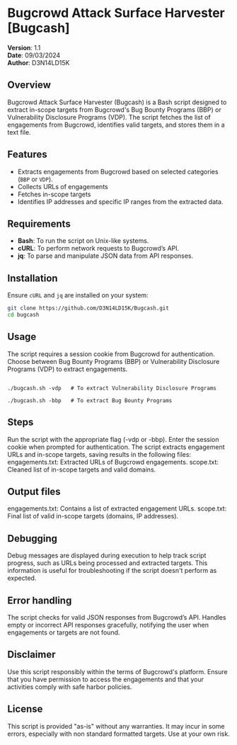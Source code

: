 # Bugcrowd Attack Surface Harvester [Bugcash]

**Version**: 1.1  
**Date**: 09/03/2024  
**Author**: D3N14LD15K  

## Overview

Bugcrowd Attack Surface Harvester (Bugcash) is a Bash script designed to extract in-scope targets from Bugcrowd's Bug Bounty Programs (BBP) or Vulnerability Disclosure Programs (VDP). The script fetches the list of engagements from Bugcrowd, identifies valid targets, and stores them in a text file.

## Features

- Extracts engagements from Bugcrowd based on selected categories (`BBP` or `VDP`).
- Collects URLs of engagements
- Fetches in-scope targets
- Identifies IP addresses and specific IP ranges from the extracted data.

## Requirements

- **Bash**: To run the script on Unix-like systems.
- **cURL**: To perform network requests to Bugcrowd’s API.
- **jq**: To parse and manipulate JSON data from API responses.

## Installation

Ensure `cURL` and `jq` are installed on your system:

```bash
git clone https://github.com/D3N14LD15K/Bugcash.git
cd bugcash
```

## Usage
The script requires a session cookie from Bugcrowd for authentication. Choose between Bug Bounty Programs (BBP) or Vulnerability Disclosure Programs (VDP) to extract engagements.

```Command Syntax

./bugcash.sh -vdp   # To extract Vulnerability Disclosure Programs

./bugcash.sh -bbp   # To extract Bug Bounty Programs

```

## Steps
Run the script with the appropriate flag (-vdp or -bbp).
Enter the session cookie when prompted for authentication.
The script extracts engagement URLs and in-scope targets, saving results in the following files:
engagements.txt: Extracted URLs of Bugcrowd engagements.
scope.txt: Cleaned list of in-scope targets and valid domains.

## Output files
engagements.txt: Contains a list of extracted engagement URLs.
scope.txt: Final list of valid in-scope targets (domains, IP addresses).

## Debugging
Debug messages are displayed during execution to help track script progress, such as URLs being processed and extracted targets. This information is useful for troubleshooting if the script doesn't perform as expected.

## Error handling
The script checks for valid JSON responses from Bugcrowd’s API.
Handles empty or incorrect API responses gracefully, notifying the user when engagements or targets are not found.

## Disclaimer
Use this script responsibly within the terms of Bugcrowd's platform. Ensure that you have permission to access the engagements and that your activities comply with safe harbor policies.

## License
This script is provided "as-is" without any warranties. It may incur in some errors, especially with non standard formatted targets. Use at your own risk.

